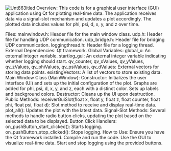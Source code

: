![Unt863itled](https://github.com/ivias2000/ARASH_ASiST_GUI_2/assets/125237611/f98e947e-f79c-40f3-a707-6d74b968ec98)
Overview:
This code is for a graphical user interface (GUI) application using Qt for plotting real-time data. The application receives data via a signal-slot mechanism and updates a plot accordingly. The plotted data includes values for phi, psi, d, x, y, and z over time.

Files:
mainwindow.h: Header file for the main window class.
udp.h: Header file for handling UDP communication.
udp_bridge.h: Header file for bridging UDP communication.
loggingthread.h: Header file for a logging thread.
External Dependencies:
Qt framework.
Global Variables:
global_x: An external integer variable.
startlog_gui: An external integer variable indicating whether logging should start.
qv_counter, qv_xValues, qv_yValues, qv_zValues, qv_phiValues, qv_psiValues, qv_dValues: External vectors for storing data points.
existingVectors: A list of vectors to store existing data.
Main Window Class (MainWindow):
Constructor:
Initializes the user interface (UI) and sets up the initial configuration of the plot.
Graphs are added for phi, psi, d, x, y, and z, each with a distinct color.
Sets up labels and background colors.
Destructor:
Cleans up the UI upon destruction.
Public Methods:
receiverGuiSlot(float x, float y, float z, float counter, float phi, float psi, float d): Slot method to receive and display real-time data.
plot_all(): Updates the plot with the latest data.
Signal-Slot Methods:
Several methods to handle radio button clicks, updating the plot based on the selected data to be displayed.
Button Click Handlers:
on_pushButton_start_clicked(): Starts logging.
on_pushButton_stop_clicked(): Stops logging.
How to Use:
Ensure you have the Qt framework installed.
Compile and run the code.
Use the GUI to visualize real-time data.
Start and stop logging using the provided buttons.
